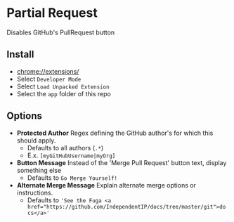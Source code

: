 # Partial Request

Disables GitHub's PullRequest button

## Install

* [chrome://extensions/](chrome://extensions/)
* Select `Developer Mode`
* Select `Load Unpacked Extension`
* Select the `app` folder of this repo

## Options

* **Protected Author**
  Regex defining the GitHub author's for which this should apply. 
   * Defaults to all authors  (`.*`)
   * E.x. `[myGitHubUsername|myOrg]`
* **Button Message**
  Instead of the 'Merge Pull Request' button text, display something else
   * Defaults to `Go Merge Yourself!`
* **Alternate Merge Message**
  Explain alternate merge options or instructions. 
   * Defaults to `'See the Fuga <a href="https://github.com/IndependentIP/docs/tree/master/git">docs</a>'`



